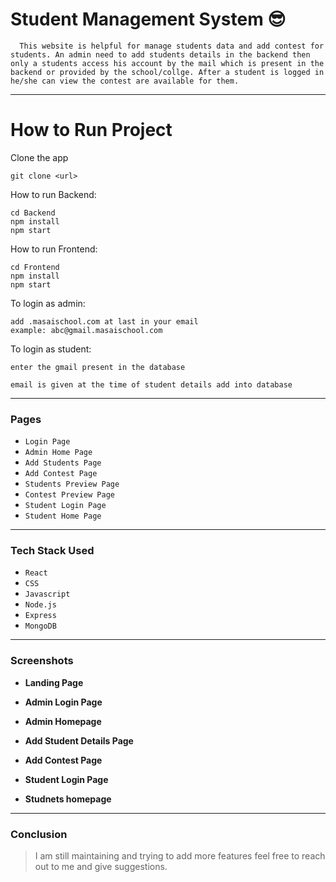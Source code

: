# Student Management System :sunglasses:

```
  This website is helpful for manage students data and add contest for students. An admin need to add students details in the backend then only a students access his account by the mail which is present in the backend or provided by the school/collge. After a student is logged in he/she can view the contest are available for them.
```

---

# How to Run Project

Clone the app

```
git clone <url>
```

How to run Backend:

```
cd Backend
npm install
npm start
```

How to run Frontend:

```
cd Frontend
npm install
npm start
```

To login as admin:

```
add .masaischool.com at last in your email
example: abc@gmail.masaischool.com

```

To login as student:

```
enter the gmail present in the database

email is given at the time of student details add into database

```

---

### Pages

- `Login Page`
- `Admin Home Page`
- `Add Students Page`
- `Add Contest Page`
- `Students Preview Page`
- `Contest Preview Page`
- `Student Login Page`
- `Student Home Page`

---

### Tech Stack Used

- `React`
- `CSS`
- `Javascript`
- `Node.js`
- `Express`
- `MongoDB`

---

### Screenshots

- **Landing Page**



- **Admin Login Page**



- **Admin Homepage**



- **Add Student Details Page**



- **Add Contest Page**



- **Student Login Page**



- **Studnets homepage**



---

### Conclusion

> I am still maintaining and trying to add more features feel free to reach out to me and give suggestions.
